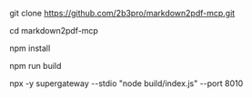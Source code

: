 git clone https://github.com/2b3pro/markdown2pdf-mcp.git

cd markdown2pdf-mcp

npm install

npm run build

npx -y supergateway --stdio "node build/index.js" --port 8010